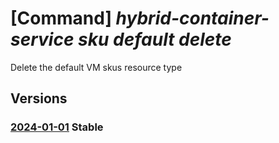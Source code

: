 # [Command] _hybrid-container-service sku default delete_

Delete the default VM skus resource type

## Versions

### [2024-01-01](/Resources/mgmt-plane/L3tjdXN0b21sb2NhdGlvbnJlc291cmNldXJpfS9wcm92aWRlcnMvbWljcm9zb2Z0Lmh5YnJpZGNvbnRhaW5lcnNlcnZpY2Uvc2t1cy9kZWZhdWx0/2024-01-01.xml) **Stable**

<!-- mgmt-plane /{customlocationresourceuri}/providers/microsoft.hybridcontainerservice/skus/default 2024-01-01 -->
